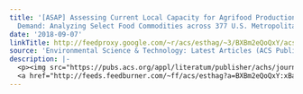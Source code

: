```yaml
---
title: '[ASAP] Assessing Current Local Capacity for Agrifood Production To Meet Household
  Demand: Analyzing Select Food Commodities across 377 U.S. Metropolitan Areas'
date: '2018-09-07'
linkTitle: http://feedproxy.google.com/~r/acs/esthag/~3/BXBm2eQoQxY/acs.est.7b06462
source: 'Environmental Science & Technology: Latest Articles (ACS Publications)'
description: |-
  <p><img src="https://pubs.acs.org/appl/literatum/publisher/achs/journals/content/esthag/0/esthag.ahead-of-print/acs.est.7b06462/20180907/images/medium/es-2017-06462n_0006.gif" alt="TOC Graphic"/></p><div><cite>Environmental Science & Technology</cite></div><div>DOI: 10.1021/acs.est.7b06462</div><div class="feedflare">
  <a href="http://feeds.feedburner.com/~ff/acs/esthag?a=BXBm2eQoQxY:xBafaxMrJ0k:yIl2AUoC8zA"><img src="http://feeds.feedburner.com/~ff/acs/esthag?d=yIl2AUoC8zA" border="0"></img></a>
---
```


